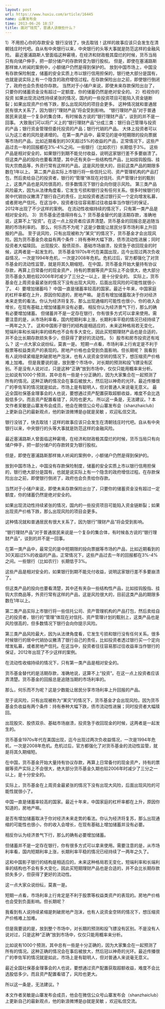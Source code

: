 ```yaml
---
layout: post
url: https://www.huxiu.com/article/16445
name: 山寨发布会
time: 2013-06-26 18:57
title: 面对“钱荒”，普通人该做些什么？
---
```

1）不用担心你的存款安全 银行没钱了，快去取钱！这样的故事应该只会发生在清朝钱庄时代吧。自从有中央银行以来，中央银行的头等大事就是防范这样的金融风险。 最近塞浦路斯人曾面临这种窘境，在经济和财政极其糜烂的时候，货币当局只有向储户伸手，把一部分储户的存款转变为银行股权。 但是，即使在塞浦路斯那样耸人听闻的案例中，小额储户仍然是得到保护的。 放到中国市场上，中国没有存款保险制度，储蓄的安全实质上市以银行信用担保的，银行绝大部分是国有，也就是说实际上有一个隐含的政府增信过程。在存款保险出台之前，即使银行倒闭了，政府也会负责给你存款。 当然对于小储户来说，即使未来存款保险出台了，只要你的储蓄资金没有超过一定额度，你的储蓄仍然是绝对安全的。 2）检视你的投资 如果出现流动性持续紧张的情况，国内的一些投资项目可能陷入资金链断裂；如果出现资产价格下跌，那么出现风险的项目会更多。 这种情况就和普通居民有很大关系了，因为银行”理财产品”将会受到影响。 “银行理财产品”对于普通居民来说是一个复杂的集合体，有时候各方说的“银行理财产品”，谈到的并不是一回事。 大致我们可以将广义上的“银行理财产品”分成三类：银行自己管理与投资的产品；银行资金管理但委托投资的产品；银行代销的产品。 大体上投资者可以认为这三者的风险是递增的。 在第一类产品中，最常见的是中短期限的投向票据等市场的产品，比如近期看到的30天超过5%的收益的产品，正常情况下，这些产品过去一年的回报都在3%-4%之间。一些银行（比如农行）长期低于3%。 这些产品是相对安全的，如果银行到期不能兑付收益，说明这家银行差不多要崩溃了。 但这类产品的投向也要看清楚，其中还有夹杂一些结构性产品，比如挂钩股指、挂钩大宗商品等，外资行常有这样的产品，这是风险很大的，目前这类产品的期限多数在1年以上。 第二类产品实际上市银行将一些信托公司、资产管理机构的产品打包，然后卖给自己的投资者，银行的“管理”体现在对信托、资产管理计划的甄别上，这类产品也是风险很高的，但多数情况下银行会向你提示风险。 第三类产品风险最大，因为从法律角度看，它发生亏损和银行没有任何关系。很多时候银行的居中代销协议撇清了银行自己的责任，比如投资者透过银行买一个定向增发私募，或者房地产信托。在这当中，投资者往往容易那过往收益率当作银行的保证，2012年出现了不少这样的案例。 在流动性收缩持续的情况下，只有第一类产品是相对安全的。 3）货币基金还值得持有么？ 货币基金替代的是活期存款，准确地说，这算不上“投资”。在这一点上投资者应该弄清楚。货币基金的回报总是追随当期的市场利率的。 那么，何乐而不为呢？这是少数能让居民分享市场利率上升回报的产品。 至于说风险，只有出现被称为“某灾”的情况下，货币基金才会出现风险。因为货币基金负收益有两个条件：持有券种大幅下跌，债市流动性进展；同时投资者大幅赎回。 出现股灾、股债双杀、基础市场崩溃，投资急于收回现金的时候，这两者是一起发生的。 货币基金1970s年代在美国出现，迄今出现过两次负收益情况，一次是1994年危机，一次是2008年危机。危机过后，官方都强化了对货币基金的流动性监管，就是将其久期缩短。 在中国，货币基金开始大量持有协议存款，再算上日常备付的现金资产，持有的票据等资产实际上不会很大，绝大部分货币基金久期也较2006年时减少了三分之一以上，是十分安全的。 实际上，货币基金在上周资金最紧张的情况下没有出现大风险，后面出现风险的可能性就很小了。 4）要增加储蓄吗？ 中国一直是储蓄率较高的国家。最近十年来，中国家庭的杠杆率都在上升，原因你知道的，房地产嘛。 是否有增加储蓄取决于你对经济未来走势的看法。你认为经济将复苏，那么出现通缩的可能性也很小，你的收入会增长，在现有基础上增加储蓄并没有必要。 相反你认为经济景气下行，那么的确有必要增加储蓄。 但储蓄并不是一定存在银行，你有很多方式可以拿来使用。需要注意的是，从市场利率看，国内短期利率上涨，长期利率平稳的情况已经持续了一两年之久了。 这和中国影子银行的结构是相适应的，未来这种格局若无变化，短端利率和长端利率的结构也不会有多大变化，因此买短期理财产品也是合适的，并不会比长期存款损失多少，但获得了更好的流动性。 5）股市和房市投资还有戏么？ 这一点大家众说纷纭，莫衷一是。 短期一点看，市场利率上行肯定是不利于股票等权益类资产的表现的。房地产价格也会受到负面影响。但长期呢？ 我看到有人说持续紧缩是刺破房地产泡沫，也有人说资金空转的情况下，想压缩资产价格难上加难。 但是我要说的是，放到整个市场中，对长期的预测和投飞镖没有区别。不是没有人说对过，只是这种“正确”放到市场中，仅仅只能用概率来分析。 比如说有1000个预测，其中总有一些是十分正确的，因为大家集合在一起预测了所有的情况。这种正确的情况会在事后被放大，然后冠以神奇的光环。最近传播很广的李佐军的情况就是如此，市场上是有聪明人，但对普通人来说毫无意义。 最近全国社保基金理事会的人也说，要想通过资产配置获取超额收益，难度不会比选股低多少。而且资产配置看错了，风险也更大。 所以这一条是，无法建议。? 本文作者吴敏是山寨发布会成员，他会在微信公众号山寨发布会（shanzhaiclub）上更新自己的最新观点，他的新浪微博是@就是吴敏 ，欢迎私信交流。

银行没钱了，快去取钱！这样的故事应该只会发生在清朝钱庄时代吧。自从有中央银行以来，中央银行的头等大事就是防范这样的金融风险。

最近塞浦路斯人曾面临这种窘境，在经济和财政极其糜烂的时候，货币当局只有向储户伸手，把一部分储户的存款转变为银行股权。

但是，即使在塞浦路斯那样耸人听闻的案例中，小额储户仍然是得到保护的。

放到中国市场上，中国没有存款保险制度，储蓄的安全实质上市以银行信用担保的，银行绝大部分是国有，也就是说实际上有一个隐含的政府增信过程。在存款保险出台之前，即使银行倒闭了，政府也会负责给你存款。

当然对于小储户来说，即使未来存款保险出台了，只要你的储蓄资金没有超过一定额度，你的储蓄仍然是绝对安全的。

如果出现流动性持续紧张的情况，国内的一些投资项目可能陷入资金链断裂；如果出现资产价格下跌，那么出现风险的项目会更多。

这种情况就和普通居民有很大关系了，因为银行”理财产品”将会受到影响。

“银行理财产品”对于普通居民来说是一个复杂的集合体，有时候各方说的“银行理财产品”，谈到的并不是一回事。

在第一类产品中，最常见的是中短期限的投向票据等市场的产品，比如近期看到的30天超过5%的收益的产品，正常情况下，这些产品过去一年的回报都在3%-4%之间。一些银行（比如农行）长期低于3%。

这些产品是相对安全的，如果银行到期不能兑付收益，说明这家银行差不多要崩溃了。

但这类产品的投向也要看清楚，其中还有夹杂一些结构性产品，比如挂钩股指、挂钩大宗商品等，外资行常有这样的产品，这是风险很大的，目前这类产品的期限多数在1年以上。

第二类产品实际上市银行将一些信托公司、资产管理机构的产品打包，然后卖给自己的投资者，银行的“管理”体现在对信托、资产管理计划的甄别上，这类产品也是风险很高的，但多数情况下银行会向你提示风险。

第三类产品风险最大，因为从法律角度看，它发生亏损和银行没有任何关系。很多时候银行的居中代销协议撇清了银行自己的责任，比如投资者透过银行买一个定向增发私募，或者房地产信托。在这当中，投资者往往容易那过往收益率当作银行的保证，2012年出现了不少这样的案例。

在流动性收缩持续的情况下，只有第一类产品是相对安全的。

货币基金替代的是活期存款，准确地说，这算不上“投资”。在这一点上投资者应该弄清楚。货币基金的回报总是追随当期的市场利率的。

那么，何乐而不为呢？这是少数能让居民分享市场利率上升回报的产品。

至于说风险，只有出现被称为“某灾”的情况下，货币基金才会出现风险。因为货币基金负收益有两个条件：持有券种大幅下跌，债市流动性进展；同时投资者大幅赎回。

出现股灾、股债双杀、基础市场崩溃，投资急于收回现金的时候，这两者是一起发生的。

货币基金1970s年代在美国出现，迄今出现过两次负收益情况，一次是1994年危机，一次是2008年危机。危机过后，官方都强化了对货币基金的流动性监管，就是将其久期缩短。

在中国，货币基金开始大量持有协议存款，再算上日常备付的现金资产，持有的票据等资产实际上不会很大，绝大部分货币基金久期也较2006年时减少了三分之一以上，是十分安全的。

实际上，货币基金在上周资金最紧张的情况下没有出现大风险，后面出现风险的可能性就很小了。

中国一直是储蓄率较高的国家。最近十年来，中国家庭的杠杆率都在上升，原因你知道的，房地产嘛。

是否有增加储蓄取决于你对经济未来走势的看法。你认为经济将复苏，那么出现通缩的可能性也很小，你的收入会增长，在现有基础上增加储蓄并没有必要。

相反你认为经济景气下行，那么的确有必要增加储蓄。

但储蓄并不是一定存在银行，你有很多方式可以拿来使用。需要注意的是，从市场利率看，国内短期利率上涨，长期利率平稳的情况已经持续了一两年之久了。

这和中国影子银行的结构是相适应的，未来这种格局若无变化，短端利率和长端利率的结构也不会有多大变化，因此买短期理财产品也是合适的，并不会比长期存款损失多少，但获得了更好的流动性。

这一点大家众说纷纭，莫衷一是。

短期一点看，市场利率上行肯定是不利于股票等权益类资产的表现的。房地产价格也会受到负面影响。但长期呢？

我看到有人说持续紧缩是刺破房地产泡沫，也有人说资金空转的情况下，想压缩资产价格难上加难。

但是我要说的是，放到整个市场中，对长期的预测和投飞镖没有区别。不是没有人说对过，只是这种“正确”放到市场中，仅仅只能用概率来分析。

比如说有1000个预测，其中总有一些是十分正确的，因为大家集合在一起预测了所有的情况。这种正确的情况会在事后被放大，然后冠以神奇的光环。最近传播很广的李佐军的情况就是如此，市场上是有聪明人，但对普通人来说毫无意义。

最近全国社保基金理事会的人也说，要想通过资产配置获取超额收益，难度不会比选股低多少。而且资产配置看错了，风险也更大。

所以这一条是，无法建议。?

本文作者吴敏是山寨发布会成员，他会在微信公众号山寨发布会（shanzhaiclub）上更新自己的最新观点，他的新浪微博是@就是吴敏 ，欢迎私信交流。

